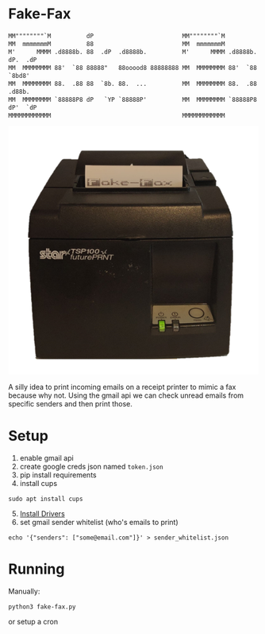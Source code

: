 # Fake-Fax

```
MM""""""""`M          dP                         MM""""""""`M                   
MM  mmmmmmmM          88                         MM  mmmmmmmM                   
M'      MMMM .d8888b. 88  .dP  .d8888b.          M'      MMMM .d8888b. dP.  .dP 
MM  MMMMMMMM 88'  `88 88888"   88ooood8 88888888 MM  MMMMMMMM 88'  `88  `8bd8'  
MM  MMMMMMMM 88.  .88 88  `8b. 88.  ...          MM  MMMMMMMM 88.  .88  .d88b.  
MM  MMMMMMMM `88888P8 dP   `YP `88888P'          MM  MMMMMMMM `88888P8 dP'  `dP 
MMMMMMMMMMMM                                     MMMMMMMMMMMM           
```
![](./fake-fax.png)

A silly idea to print incoming emails on a receipt printer to mimic a fax because why not.
Using the gmail api we can check unread emails from specific senders and then print those.
# Setup

1. enable gmail api
2. create google creds json named `token.json`
3. pip install requirements
4. install cups
```
sudo apt install cups
```
5. [Install Drivers](https://cosroe.com/2024/05/star-tsp-100.html)
6. set gmail sender whitelist (who's emails to print)
```
echo '{"senders": ["some@email.com"]}' > sender_whitelist.json
```

# Running

Manually:
```
python3 fake-fax.py
```
or setup a cron
